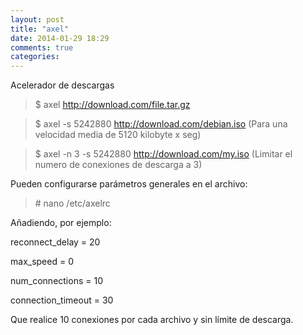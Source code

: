 ```yaml
---
layout: post
title: "axel"
date: 2014-01-29 18:29
comments: true
categories: 
---
```

Acelerador de descargas

>$ axel http://download.com/file.tar.gz

>$ axel -s 5242880 http://download.com/debian.iso  (Para una velocidad media de 5120 kilobyte x seg)

>$ axel -n 3 -s 5242880 http://download.com/my.iso  (Limitar el numero de conexiones de descarga a 3)

Pueden configurarse parámetros generales en el archivo:

>\# nano /etc/axelrc

Añadiendo, por ejemplo:

reconnect_delay = 20

max_speed = 0

num_connections = 10

connection_timeout = 30

Que realice 10 conexiones por cada archivo y sin límite de descarga.

